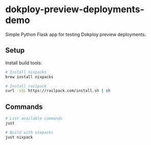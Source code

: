 # dokploy-preview-deployments-demo

Simple Python Flask app for testing Dokploy preview deployments.

## Setup

Install build tools:

```bash
# Install nixpacks
brew install nixpacks

# Install railpack
curl -sSL https://railpack.com/install.sh | sh
```

## Commands

```bash
# List available commands
just

# Build with nixpacks
just nixpack
```